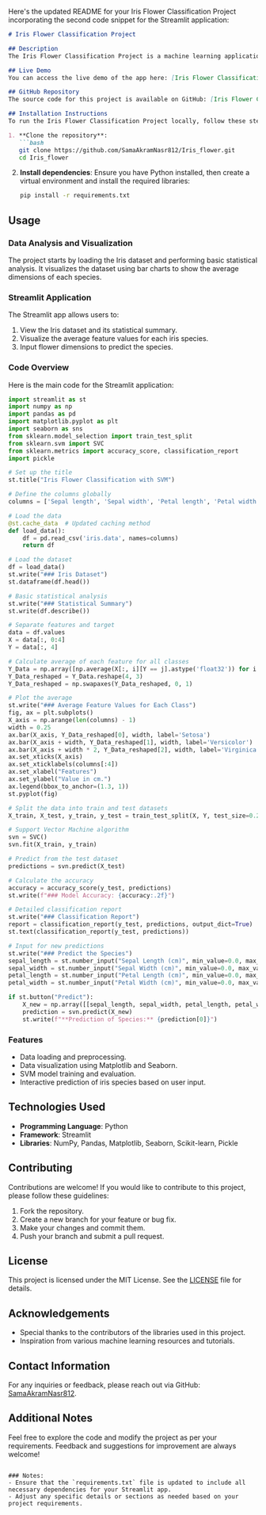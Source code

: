 Here's the updated README for your Iris Flower Classification Project incorporating the second code snippet for the Streamlit application:

```markdown
# Iris Flower Classification Project

## Description
The Iris Flower Classification Project is a machine learning application that classifies iris flowers into three species based on their sepal and petal dimensions. This project utilizes a Support Vector Machine (SVM) model to predict the species of iris flowers using the well-known Iris dataset. The application features an interactive Streamlit interface that allows users to input flower dimensions and receive predictions.

## Live Demo
You can access the live demo of the app here: [Iris Flower Classification App](https://vuydnwft28t8xte9rhdewf.streamlit.app/).

## GitHub Repository
The source code for this project is available on GitHub: [Iris Flower Classification GitHub](https://github.com/SamaAkramNasr812/Iris_flower).

## Installation Instructions
To run the Iris Flower Classification Project locally, follow these steps:

1. **Clone the repository**:
   ```bash
   git clone https://github.com/SamaAkramNasr812/Iris_flower.git
   cd Iris_flower
   ```

2. **Install dependencies**:
   Ensure you have Python installed, then create a virtual environment and install the required libraries:
   ```bash
   pip install -r requirements.txt
   ```

## Usage
### Data Analysis and Visualization
The project starts by loading the Iris dataset and performing basic statistical analysis. It visualizes the dataset using bar charts to show the average dimensions of each species.

### Streamlit Application
The Streamlit app allows users to:
1. View the Iris dataset and its statistical summary.
2. Visualize the average feature values for each iris species.
3. Input flower dimensions to predict the species.

### Code Overview
Here is the main code for the Streamlit application:

```python
import streamlit as st
import numpy as np
import pandas as pd
import matplotlib.pyplot as plt
import seaborn as sns
from sklearn.model_selection import train_test_split
from sklearn.svm import SVC
from sklearn.metrics import accuracy_score, classification_report
import pickle

# Set up the title
st.title("Iris Flower Classification with SVM")

# Define the columns globally
columns = ['Sepal length', 'Sepal width', 'Petal length', 'Petal width', 'Class_labels']

# Load the data
@st.cache_data  # Updated caching method
def load_data():
    df = pd.read_csv('iris.data', names=columns)
    return df

# Load the dataset
df = load_data()
st.write("### Iris Dataset")
st.dataframe(df.head())

# Basic statistical analysis
st.write("### Statistical Summary")
st.write(df.describe())

# Separate features and target
data = df.values
X = data[:, 0:4]
Y = data[:, 4]

# Calculate average of each feature for all classes
Y_Data = np.array([np.average(X[:, i][Y == j].astype('float32')) for i in range(X.shape[1]) for j in np.unique(Y)])
Y_Data_reshaped = Y_Data.reshape(4, 3)
Y_Data_reshaped = np.swapaxes(Y_Data_reshaped, 0, 1)

# Plot the average
st.write("### Average Feature Values for Each Class")
fig, ax = plt.subplots()
X_axis = np.arange(len(columns) - 1)
width = 0.25
ax.bar(X_axis, Y_Data_reshaped[0], width, label='Setosa')
ax.bar(X_axis + width, Y_Data_reshaped[1], width, label='Versicolor')
ax.bar(X_axis + width * 2, Y_Data_reshaped[2], width, label='Virginica')
ax.set_xticks(X_axis)
ax.set_xticklabels(columns[:4])
ax.set_xlabel("Features")
ax.set_ylabel("Value in cm.")
ax.legend(bbox_to_anchor=(1.3, 1))
st.pyplot(fig)

# Split the data into train and test datasets
X_train, X_test, y_train, y_test = train_test_split(X, Y, test_size=0.2, random_state=42)

# Support Vector Machine algorithm
svn = SVC()
svn.fit(X_train, y_train)

# Predict from the test dataset
predictions = svn.predict(X_test)

# Calculate the accuracy
accuracy = accuracy_score(y_test, predictions)
st.write(f"### Model Accuracy: {accuracy:.2f}")

# Detailed classification report
st.write("### Classification Report")
report = classification_report(y_test, predictions, output_dict=True)
st.text(classification_report(y_test, predictions))

# Input for new predictions
st.write("### Predict the Species")
sepal_length = st.number_input("Sepal Length (cm)", min_value=0.0, max_value=10.0, value=5.0)
sepal_width = st.number_input("Sepal Width (cm)", min_value=0.0, max_value=10.0, value=3.5)
petal_length = st.number_input("Petal Length (cm)", min_value=0.0, max_value=10.0, value=1.5)
petal_width = st.number_input("Petal Width (cm)", min_value=0.0, max_value=10.0, value=0.2)

if st.button("Predict"):
    X_new = np.array([[sepal_length, sepal_width, petal_length, petal_width]])
    prediction = svn.predict(X_new)
    st.write(f"**Prediction of Species:** {prediction[0]}")
```

### Features
- Data loading and preprocessing.
- Data visualization using Matplotlib and Seaborn.
- SVM model training and evaluation.
- Interactive prediction of iris species based on user input.

## Technologies Used
- **Programming Language**: Python
- **Framework**: Streamlit
- **Libraries**: NumPy, Pandas, Matplotlib, Seaborn, Scikit-learn, Pickle

## Contributing
Contributions are welcome! If you would like to contribute to this project, please follow these guidelines:
1. Fork the repository.
2. Create a new branch for your feature or bug fix.
3. Make your changes and commit them.
4. Push your branch and submit a pull request.

## License
This project is licensed under the MIT License. See the [LICENSE](LICENSE) file for details.

## Acknowledgements
- Special thanks to the contributors of the libraries used in this project.
- Inspiration from various machine learning resources and tutorials.

## Contact Information
For any inquiries or feedback, please reach out via GitHub: [SamaAkramNasr812](https://github.com/SamaAkramNasr812).

## Additional Notes
Feel free to explore the code and modify the project as per your requirements. Feedback and suggestions for improvement are always welcome!
```

### Notes:
- Ensure that the `requirements.txt` file is updated to include all necessary dependencies for your Streamlit app.
- Adjust any specific details or sections as needed based on your project requirements.
